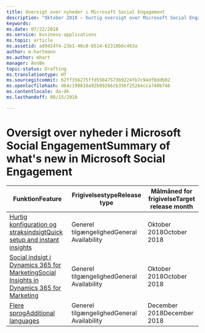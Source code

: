 ```yaml
---
title: Oversigt over nyheder i Microsoft Social Engagement
description: "Oktober 2018 – hurtig oversigt over Microsoft Social Engagement"
keywords: 
ms.date: 07/22/2018
ms.service: business-applications
ms.topic: article
ms.assetid: ad9424f4-23b1-40c8-b514-62318b6c463a
author: m-hartmann
ms.author: mhart
manager: AnnBe
topic-status: Drafting
ms.translationtype: HT
ms.sourcegitcommit: 62ff356275ffd55047573b9224fb7c94df8dd602
ms.openlocfilehash: d64c190810a92b09266cb356f25264cca740b746
ms.contentlocale: da-dk
ms.lasthandoff: 08/15/2018

---
```


#  <a name="summary-of-whats-new-in-microsoft-social-engagement"></a><span data-ttu-id="5e5b9-103">Oversigt over nyheder i Microsoft Social Engagement</span><span class="sxs-lookup"><span data-stu-id="5e5b9-103">Summary of what's new in Microsoft Social Engagement</span></span>



| <span data-ttu-id="5e5b9-104">Funktion</span><span class="sxs-lookup"><span data-stu-id="5e5b9-104">Feature</span></span>                                                                                     | <span data-ttu-id="5e5b9-105">Frigivelsestype</span><span class="sxs-lookup"><span data-stu-id="5e5b9-105">Release type</span></span> | <span data-ttu-id="5e5b9-106">Målmåned for frigivelse</span><span class="sxs-lookup"><span data-stu-id="5e5b9-106">Target release month</span></span> |
|---------------------------------------------------------------------------------------------|--------------|----------------------|
| [<span data-ttu-id="5e5b9-107">Hurtig konfiguration og straksindsigt</span><span class="sxs-lookup"><span data-stu-id="5e5b9-107">Quick setup and instant insights</span></span>](quick-setup.md)                                        | <span data-ttu-id="5e5b9-108">Generel tilgængelighed</span><span class="sxs-lookup"><span data-stu-id="5e5b9-108">General Availability</span></span>           | <span data-ttu-id="5e5b9-109">Oktober 2018</span><span class="sxs-lookup"><span data-stu-id="5e5b9-109">October 2018</span></span>          |
| [<span data-ttu-id="5e5b9-110">Social indsigt i Dynamics 365 for Marketing</span><span class="sxs-lookup"><span data-stu-id="5e5b9-110">Social Insights in Dynamics 365 for Marketing</span></span>](social-insights-dynamics365-marketing.md) | <span data-ttu-id="5e5b9-111">Generel tilgængelighed</span><span class="sxs-lookup"><span data-stu-id="5e5b9-111">General Availability</span></span>           | <span data-ttu-id="5e5b9-112">Oktober 2018</span><span class="sxs-lookup"><span data-stu-id="5e5b9-112">October 2018</span></span>          |
| [<span data-ttu-id="5e5b9-113">Flere sprog</span><span class="sxs-lookup"><span data-stu-id="5e5b9-113">Additional languages</span></span>](additional-languages.md)                                           | <span data-ttu-id="5e5b9-114">Generel tilgængelighed</span><span class="sxs-lookup"><span data-stu-id="5e5b9-114">General Availability</span></span>           | <span data-ttu-id="5e5b9-115">December 2018</span><span class="sxs-lookup"><span data-stu-id="5e5b9-115">December 2018</span></span>         |

